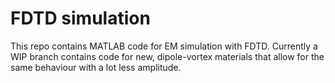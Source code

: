 # FDTD simulation
This repo contains MATLAB code for EM simulation with FDTD. Currently a WIP branch contains code for new, dipole-vortex materials that allow for the same 
behaviour with a lot less amplitude. 
